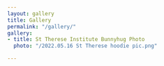 ```yaml
---
layout: gallery
title: Gallery
permalink: "/gallery/"
gallery:
- title: St Therese Institute Bunnyhug Photo
  photo: "/2022.05.16 St Therese hoodie pic.png"

---
```

